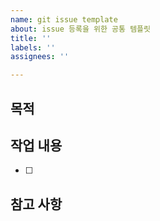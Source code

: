 ```yaml
---
name: git issue template
about: issue 등록을 위한 공통 템플릿
title: ''
labels: ''
assignees: ''

---
```


## 목적
>
## 작업 내용
- [ ]
## 참고 사항
